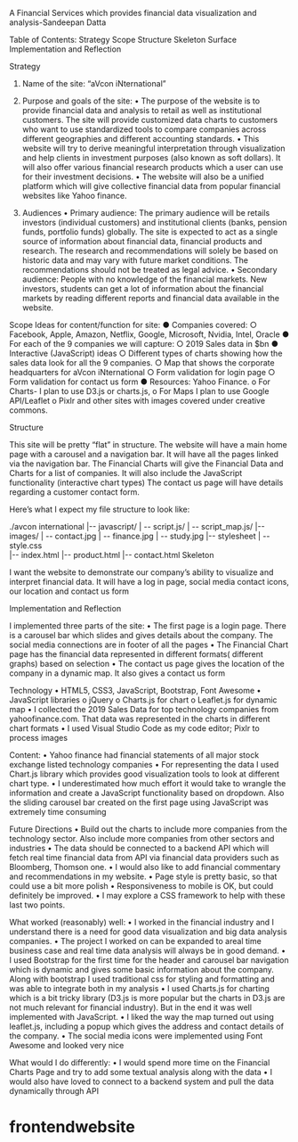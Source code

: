 
A Financial Services which provides financial data visualization and analysis-Sandeepan Datta


Table of Contents:
Strategy
Scope
Structure
Skeleton
Surface
Implementation and Reflection

Strategy
1. Name of the site: “aVcon iNternational”
2. Purpose and goals of the site:
•	The purpose of the website is to provide financial data and analysis to retail as well as institutional customers. The site will provide customized data charts to customers who want to use standardized tools to compare companies across different geographies and different accounting standards. 
•	This website will try to derive meaningful interpretation through visualization and help clients in investment purposes (also known as soft dollars). It will also offer various financial research products which a user can use for their investment decisions.
•	The website will also be a unified platform which will give collective financial data from popular financial websites like Yahoo finance. 


3. Audiences
•	Primary audience:  The primary audience will be retails investors (individual customers) and institutional clients (banks, pension funds, portfolio funds) globally. The site is expected to act as a single source of information about financial data, financial products and research. The research and recommendations will solely be based on historic data and may vary with future market conditions. The recommendations should not be treated as legal advice.
•	Secondary audience:  People with no knowledge of the financial markets. New investors, students can get a lot of information about the financial markets by reading different reports and financial data available in the website.

Scope
Ideas for content/function for site:
● Companies covered:
○ Facebook, Apple, Amazon, Netflix, Google, Microsoft, Nvidia, Intel, Oracle
● For each of the 9 companies we will capture:
○ 2019 Sales data in $bn
● Interactive (JavaScript) ideas
○ Different types of charts showing how the sales data look for all the 9 companies.
○ Map that shows the corporate headquarters for aVcon iNternational
○ Form validation for login page
○ Form validation for contact us form
● Resources: Yahoo Finance.
o	For Charts- I plan to use D3.js or charts.js, 
o	For Maps I plan to use Google API/Leaflet
o	Pixlr and other sites with images covered under creative commons.

Structure

This site will be pretty “flat” in structure. The website will have a main home page with a carousel and a navigation bar.
It will have all the pages linked via the navigation bar.
The Financial Charts will give the Financial Data and Charts for a list of companies. It will also include the JavaScript functionality (interactive chart types)
The contact us page will have details regarding a customer contact form.
 


Here’s what I expect my file structure to look like:

./avcon international
|-- javascript/
|   -- script.js/
|   -- script_map.js/
|-- images/
|   -- contact.jpg
|   -- finance.jpg
|   -- study.jpg
|-- stylesheet
|   -- style.css    
|-- index.html
|-- product.html
|-- contact.html
Skeleton

I want the website to demonstrate our company’s ability to visualize and interpret financial data. It will have a log in page, social media contact icons, our location and contact us form
 




Implementation and Reflection

I implemented three parts of the site:
•	The first page is a login page. There is a carousel bar which slides and gives details about the company. The social media connections are in footer of all the pages
•	The Financial Chart page has the financial data represented in different formats( different graphs) based on selection
•	The contact us page gives the location of the company in a dynamic map. It also gives a contact us form

Technology
•	HTML5, CSS3, JavaScript, Bootstrap, Font Awesome 
•	JavaScript libraries
o	jQuery
o	Charts.js for chart
o	Leaflet.js for  dynamic map
•	I collected the 2019 Sales Data for top technology companies from yahoofinance.com. That data was represented in the charts in different chart formats
•	I used Visual Studio Code as my code editor; Pixlr to process images

Content:
•	Yahoo finance had financial statements of all major stock exchange listed technology companies
•	For representing the data I used Chart.js library which provides good visualization tools to look at different chart type.
•	I underestimated how much effort it would take to wrangle the information and create a JavaScript functionality based on dropdown. Also the sliding carousel bar created on the first page using JavaScript was extremely time consuming

Future Directions
•	Build out the charts to include more companies from the technology sector. Also include more companies from other sectors and industries
•	The data should be connected to a backend API which will fetch real time financial data from API via financial data providers such as Bloomberg, Thomson one.
•	I would also like to add financial commentary and recommendations in my website.
•	Page style is pretty basic, so that could use a bit more polish
•	Responsiveness to mobile is OK, but could definitely be improved.
•	I may explore a CSS framework to help with these last two points.

What worked (reasonably) well:
•	I worked in the financial industry and I understand there is a need for good data visualization and big data analysis companies. 
•	The project I worked on can be expanded to areal time business case and real time data analysis will always be in good demand.
•	I used Bootstrap for the first time for the header and carousel bar navigation which is dynamic and gives some basic information about the company. Along with bootstrap I used traditional css for styling and formatting and was able to integrate both in my analysis
•	I used Charts.js for charting which is a bit tricky library (D3.js is more popular but the charts in D3.js are not much relevant for financial industry). But in the end it was well implemented with JavaScript. 
•	I liked the way the map turned out using leaflet.js, including a popup which gives the address and contact details of the company. 
•	The social media icons were implemented using Font Awesome and looked very nice

What would I do differently:
•	I would spend more time on the Financial Charts Page and try to add some textual analysis along with the data
•	I would also have loved to connect to a backend system and pull the data dynamically through API







# frontendwebsite
